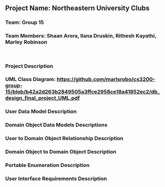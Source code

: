 ## Project Name: Northeastern University Clubs
### Team: Group 15
### Team Members: Shaan Arora, Ilana Druskin, Rithesh Kayathi, Marley Robinson
</br>  

### Project Description  

### UML Class Diagram: https://github.com/marlsrobo/cs3200-group-15/blob/b42a2d263b2849505a3ffce2958ce18a41852ec2/db_design_final_project_UML.pdf

### User Data Model Description

### Domain Object Data Models Descriptions

### User to Domain Object Relationship Description

### Domain Object to Domain Object Description

### Portable Enumeration Description

### User Interface Requirements Description
